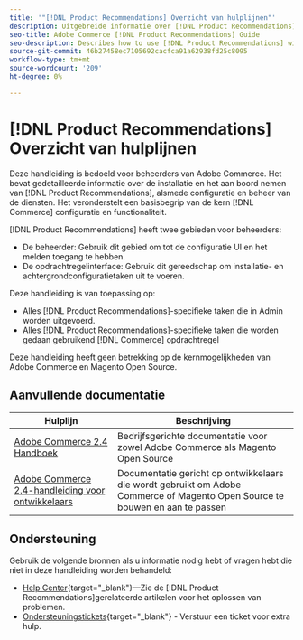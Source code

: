 ```yaml
---
title: '"[!DNL Product Recommendations] Overzicht van hulplijnen"'
description: Uitgebreide informatie over [!DNL Product Recommendations] voor Adobe Commerce-beheerders, inclusief installatie en instapsysteem
seo-title: Adobe Commerce [!DNL Product Recommendations] Guide
seo-description: Describes how to use [!DNL Product Recommendations] with Adobe Commerce.
source-git-commit: 46b27458ec7105692cacfca91a62938fd25c8095
workflow-type: tm+mt
source-wordcount: '209'
ht-degree: 0%

---
```


# [!DNL Product Recommendations] Overzicht van hulplijnen

Deze handleiding is bedoeld voor beheerders van Adobe Commerce. Het bevat gedetailleerde informatie over de installatie en het aan boord nemen van [!DNL Product Recommendations], alsmede configuratie en beheer van de diensten. Het veronderstelt een basisbegrip van de kern [!DNL Commerce] configuratie en functionaliteit.

[!DNL Product Recommendations] heeft twee gebieden voor beheerders:

* De beheerder: Gebruik dit gebied om tot de configuratie UI en het melden toegang te hebben.
* De opdrachtregelinterface: Gebruik dit gereedschap om installatie- en achtergrondconfiguratietaken uit te voeren.

Deze handleiding is van toepassing op:

* Alles [!DNL Product Recommendations]-specifieke taken die in Admin worden uitgevoerd.
* Alles [!DNL Product Recommendations]-specifieke taken die worden gedaan gebruikend [!DNL Commerce] opdrachtregel

Deze handleiding heeft geen betrekking op de kernmogelijkheden van Adobe Commerce en Magento Open Source.

## Aanvullende documentatie

| Hulplijn | Beschrijving |
|------ | ----------- |
| [Adobe Commerce 2.4 Handboek](https://docs.magento.com/user-guide/) | Bedrijfsgerichte documentatie voor zowel Adobe Commerce als Magento Open Source |
| [Adobe Commerce 2.4-handleiding voor ontwikkelaars](https://devdocs.magento.com/) | Documentatie gericht op ontwikkelaars die wordt gebruikt om Adobe Commerce of Magento Open Source te bouwen en aan te passen |

## Ondersteuning

Gebruik de volgende bronnen als u informatie nodig hebt of vragen hebt die niet in deze handleiding worden behandeld:

* [Help Center](https://support.magento.com/hc/en-us){target=&quot;_blank&quot;}—Zie de [!DNL Product Recommendations]gerelateerde artikelen voor het oplossen van problemen.
* [Ondersteuningstickets](https://support.magento.com/hc/en-us/articles/360000913794#submit-ticket){target=&quot;_blank&quot;} - Verstuur een ticket voor extra hulp.
